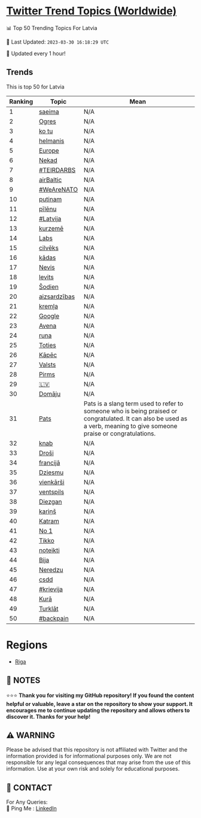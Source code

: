 [Twitter Trend Topics (Worldwide)](https://github.com/ErcinDedeoglu/Twitter-Trend-Topics)
==========


📊 Top 50 Trending Topics For Latvia

📆 Last Updated: `2023-03-30 16:18:29 UTC`

🔧 Updated every 1 hour!


## Trends

This is top 50 for Latvia

| Ranking | Topic | Mean |
| ------- | ------------ | ------------ |
| 1 | [saeima](http://twitter.com/search?q=saeima) | N/A |
| 2 | [Ogres](http://twitter.com/search?q=Ogres) | N/A |
| 3 | [ko tu](http://twitter.com/search?q=ko+tu) | N/A |
| 4 | [helmanis](http://twitter.com/search?q=helmanis) | N/A |
| 5 | [Europe](http://twitter.com/search?q=Europe) | N/A |
| 6 | [Nekad](http://twitter.com/search?q=Nekad) | N/A |
| 7 | [#TEIRDARBS](http://twitter.com/search?q=%23TEIRDARBS) | N/A |
| 8 | [airBaltic](http://twitter.com/search?q=airBaltic) | N/A |
| 9 | [#WeAreNATO](http://twitter.com/search?q=%23WeAreNATO) | N/A |
| 10 | [putinam](http://twitter.com/search?q=putinam) | N/A |
| 11 | [pīlēnu](http://twitter.com/search?q=p%c4%abl%c4%93nu) | N/A |
| 12 | [#Latvija](http://twitter.com/search?q=%23Latvija) | N/A |
| 13 | [kurzemē](http://twitter.com/search?q=kurzem%c4%93) | N/A |
| 14 | [Labs](http://twitter.com/search?q=Labs) | N/A |
| 15 | [cilvēks](http://twitter.com/search?q=cilv%c4%93ks) | N/A |
| 16 | [kādas](http://twitter.com/search?q=k%c4%81das) | N/A |
| 17 | [Nevis](http://twitter.com/search?q=Nevis) | N/A |
| 18 | [levits](http://twitter.com/search?q=levits) | N/A |
| 19 | [Šodien](http://twitter.com/search?q=%c5%a0odien) | N/A |
| 20 | [aizsardzības](http://twitter.com/search?q=aizsardz%c4%abbas) | N/A |
| 21 | [kremļa](http://twitter.com/search?q=krem%c4%bca) | N/A |
| 22 | [Google](http://twitter.com/search?q=Google) | N/A |
| 23 | [Avena](http://twitter.com/search?q=Avena) | N/A |
| 24 | [runa](http://twitter.com/search?q=runa) | N/A |
| 25 | [Toties](http://twitter.com/search?q=Toties) | N/A |
| 26 | [Kāpēc](http://twitter.com/search?q=K%c4%81p%c4%93c) | N/A |
| 27 | [Valsts](http://twitter.com/search?q=Valsts) | N/A |
| 28 | [Pirms](http://twitter.com/search?q=Pirms) | N/A |
| 29 | [🇱🇻](http://twitter.com/search?q=%f0%9f%87%b1%f0%9f%87%bb) | N/A |
| 30 | [Domāju](http://twitter.com/search?q=Dom%c4%81ju) | N/A |
| 31 | [Pats](http://twitter.com/search?q=Pats) | Pats is a slang term used to refer to someone who is being praised or congratulated. It can also be used as a verb, meaning to give someone praise or congratulations. |
| 32 | [knab](http://twitter.com/search?q=knab) | N/A |
| 33 | [Droši](http://twitter.com/search?q=Dro%c5%a1i) | N/A |
| 34 | [francijā](http://twitter.com/search?q=francij%c4%81) | N/A |
| 35 | [Dziesmu](http://twitter.com/search?q=Dziesmu) | N/A |
| 36 | [vienkārši](http://twitter.com/search?q=vienk%c4%81r%c5%a1i) | N/A |
| 37 | [ventspils](http://twitter.com/search?q=ventspils) | N/A |
| 38 | [Diezgan](http://twitter.com/search?q=Diezgan) | N/A |
| 39 | [kariņš](http://twitter.com/search?q=kari%c5%86%c5%a1) | N/A |
| 40 | [Katram](http://twitter.com/search?q=Katram) | N/A |
| 41 | [No 1](http://twitter.com/search?q=No+1) | N/A |
| 42 | [Tikko](http://twitter.com/search?q=Tikko) | N/A |
| 43 | [noteikti](http://twitter.com/search?q=noteikti) | N/A |
| 44 | [Bija](http://twitter.com/search?q=Bija) | N/A |
| 45 | [Neredzu](http://twitter.com/search?q=Neredzu) | N/A |
| 46 | [csdd](http://twitter.com/search?q=csdd) | N/A |
| 47 | [#krievija](http://twitter.com/search?q=%23krievija) | N/A |
| 48 | [Kurā](http://twitter.com/search?q=Kur%c4%81) | N/A |
| 49 | [Turklāt](http://twitter.com/search?q=Turkl%c4%81t) | N/A |
| 50 | [#backpain](http://twitter.com/search?q=%23backpain) | N/A |



# Regions

* [Riga](</Latvia/Riga.md>)



## 📝 NOTES

⭐⭐⭐ **Thank you for visiting my GitHub repository! If you found the content helpful or valuable, leave a star on the repository to show your support. It encourages me to continue updating the repository and allows others to discover it. Thanks for your help!**


## ⚠️ WARNING

Please be advised that this repository is not affiliated with Twitter and the information provided is for informational purposes only. We are not responsible for any legal consequences that may arise from the use of this information. Use at your own risk and solely for educational purposes.


## 📨 CONTACT

 For Any Queries:  
            🏓 Ping Me : [LinkedIn](https://www.linkedin.com/in/ercindedeoglu/)

